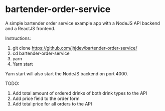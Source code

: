 # bartender-order-service

A simple bartender order service example app with a NodeJS API backend and a ReactJS frontend.

Instructions:

1. git clone https://github.com/jhjdev/bartender-order-service/
2. cd bartender-order-service
3. yarn
4. Yarn start

Yarn start will also start the NodeJS backend on port 4000.

  TODO:
  1. Add total amount of ordered drinks of both drink types to the API
  2. Add price field to the order form
  3. Add total price for all orders to the API
  
